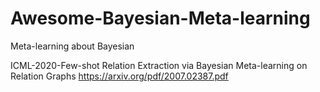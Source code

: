 # Awesome-Bayesian-Meta-learning
Meta-learning about Bayesian

ICML-2020-Few-shot Relation Extraction via Bayesian Meta-learning on Relation Graphs
https://arxiv.org/pdf/2007.02387.pdf
